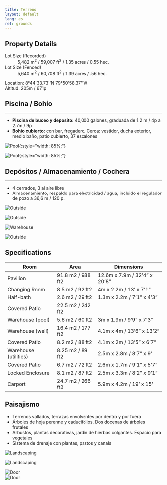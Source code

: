 ```yaml
---
title: Terreno
layout: default
lang: es
ref: grounds
---
```



## Property Details

<dl>

<dt>Lot Size (Recorded)</dt>
<dd>5,482 m<sup>2</sup> / 59,007 ft<sup>2</sup> / 1.35 acres / 0.55 hec.</dd>

<dt>Lot Size (Fenced)</dt>
<dd>5,640 m<sup>2</sup> / 60,708 ft<sup>2</sup> / 1.39 acres / .56 hec.</dd>

</dl>

Location: 8°44'33.73''N 79°50'58.37''W  
Altitud: 205m / 671p


## Piscina / Bohío
---

<ul>
<li><span><b>Piscina de buceo y deposito:</b> 40,000 galones, graduada de 1.2 m / 4p a 2.7m / 9p </span></li>
<li><span><b>Bohio cubierto:</b> con bar, fregadero. Cerca: vestidor, ducha exterior, medio baño, patio cubierto, 37 escalones</span></li>
</ul>

![Pool](/assets/img/pool1.jpg){:style="width: 85%;"}

![Pool](/assets/img/pool2.jpg){:style="width: 85%;"}


## Depósitos / Almacenamiento / Cochera
---

<ul>
<li><span>4 cerrados, 3 al aire libre </span></li>
<li><span>Almacenamiento, respaldo para electricidad / agua, incluido el regulador de pozo a 36,6 m / 120 p. </span></li>
</ul>


![Outside](/assets/img/warehouse.jpg)

![Outside](/assets/img/warehouseSide.jpeg)

![Warehouse](/assets/img/warehouse3.jpeg)

![Outside](/assets/img/car.jpg)

<!-- ## Utilities  

Wells:  In warehouse: 36.6m / 120ft.  Outdoors: capped, depth unknown -->


## Specifications

| Room | Area | Dimensions |
|-|-|-|
| Pavilion | 91.8 m2 / 988 ft2 | 12.6m x 7.9m / 32’4” x 20’8” |
| Changing Room | 8.5 m2 / 92 ft2 | 4m x 2.2m / 13’ x 7’1"  |
| Half-bath | 2.6 m2 / 29 ft2 | 1.3m x 2.2m / 7’1” x 4’3” |
| Covered Patio | 22.5 m2 /  242 ft2 |  |
| Warehouse (pool) | 5.6 m2 / 60 ft2 | 3m x 1.9m / 9’9” x 7’3” |
| Warehouse (well) | 16.4 m2 / 177 ft2 | 4.1m x 4m / 13’6” x 13’2” |
| Covered Patio | 8.2 m2 / 88 ft2 | 4.1m x 2m / 13’5” x 6’7” |
| Warehouse (utilities) | 8.25 m2 / 89 ft2 | 2.5m x 2.8m / 8’7” x 9’ |
| Covered Patio | 6.7 m2 / 72 ft2 | 2.6m x 1.7m / 9’1” x 5’7” |
| Locked Enclosure | 8.1 m2 / 87 ft2 | 2.5m x 3.3m / 8’2” x 9’1” |
| Carport | 24.7 m2 / 266 ft2 | 5.9m x 4.2m  / 19’ x 15’ |



## Paisajismo


<ul>
<li><span>Terrenos vallados, terrazas envolventes por dentro y por fuera</span></li>
<li><span>Árboles de hoja perenne y caducifolios. Dos docenas de árboles frutales </span></li>
<li><span>Arbustos, plantas decorativas, jardín de hierbas colgantes. Espacio para vegetales</span></li>
<li><span>Sistema de drenaje con plantas, pastos y canals </span></li>
</ul>


![Landscaping](/assets/img/landscaping1.jpg)

![Landscaping](/assets/img/landscaping3.jpg)

<div class="row">

<div class="col-md terrace">
<img src="/assets/img/terrace1.jpg" alt="Door" class="mb-3">

</div>
<div class="col-md terrace">
<img src="/assets/img/terrace2.jpg" alt="Door">

</div>
</div>
